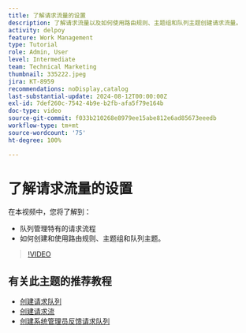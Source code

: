 ```yaml
---
title: 了解请求流量的设置
description: 了解请求流量以及如何使用路由规则、主题组和队列主题创建请求流量。
activity: delpoy
feature: Work Management
type: Tutorial
role: Admin, User
level: Intermediate
team: Technical Marketing
thumbnail: 335222.jpeg
jira: KT-8959
recommendations: noDisplay,catalog
last-substantial-update: 2024-08-12T00:00:00Z
exl-id: 7def260c-7542-4b9e-b2fb-afa5f79e164b
doc-type: video
source-git-commit: f033b210268e8979ee15abe812e6ad85673eeedb
workflow-type: tm+mt
source-wordcount: '75'
ht-degree: 100%

---
```


# 了解请求流量的设置

在本视频中，您将了解到：

* 队列管理特有的请求流程
* 如何创建和使用路由规则、主题组和队列主题。

>[!VIDEO](https://video.tv.adobe.com/v/335222/?quality=12&learn=on)

## 有关此主题的推荐教程

* [创建请求队列](/help/manage-work/request-queues/create-a-request-queue.md)
* [创建请求流](/help/manage-work/request-queues/create-a-request-flow.md)
* [创建系统管理员反馈请求队列](/help/manage-work/request-queues/create-a-system-admin-feedback-request-queue.md)
